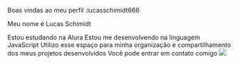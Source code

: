 Boas vindas ao meu perfil :lucasschimidt666

Meu nome é Lucas Schimidt

Estou estudando na Alura
Estou me desenvolvendo na linguagem JavaScript
Utilizo esse espaço para minha organização e compartilhamento dos meus projetos desenvolvidos
Você pode entrar em contato comigo
![](https://tenor.com/bLeOF.gif)

